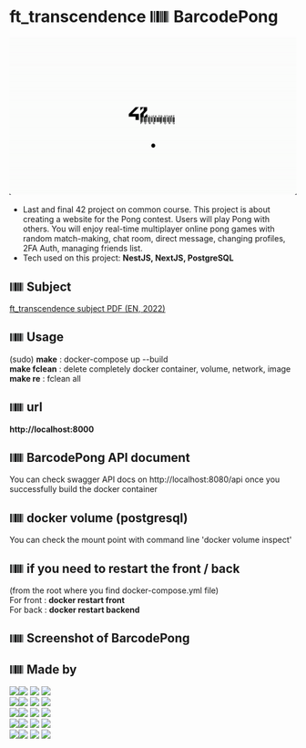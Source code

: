 # ft_transcendence <img src="./image/barcode.png" width="35px" /> BarcodePong

<div align="center">

![TranDoorGit](./image/TranDoorGit.gif)

</div>

- Last and final 42 project on common course. This project is about creating a website for the Pong contest. Users will play Pong with others. You will enjoy real-time multiplayer online pong games with random match-making, chat room, direct message, changing profiles, 2FA Auth, managing friends list.
- Tech used on this project: **NestJS, NextJS, PostgreSQL**

## <img src="./image/barcode.png" width="25px" /> Subject

[ft_transcendence subject PDF (EN, 2022)](https://github.com/keulee/ft_transcendence/blob/main/subject/ftTranscendence.en.subject.pdf)

## <img src="./image/barcode.png" width="25px" /> Usage

(sudo) **make** : docker-compose up --build
<br>
**make fclean** : delete completely docker container, volume, network, image
<br>
**make re** : fclean all

## <img src="./image/barcode.png" width="25px" /> url

**http://localhost:8000**

## <img src="./image/barcode.png" width="25px" /> BarcodePong API document

You can check swagger API docs on http://localhost:8080/api once you successfully build the docker container

## <img src="./image/barcode.png" width="25px" /> docker volume (postgresql)

You can check the mount point with command line 'docker volume inspect'

## <img src="./image/barcode.png" width="25px" /> if you need to restart the front / back

(from the root where you find docker-compose.yml file)
<br>
For front : **docker restart front**
<br>
For back : **docker restart backend**

## <img src="./image/barcode.png" width="25px" /> Screenshot of BarcodePong

## <img src="./image/barcode.png" width="25px" /> Made by

<p>
   <img src="https://emoji.slack-edge.com/T039P7U66/the-federation/cf19b04ff8baa385.png" width="25px"/><img src="https://img.shields.io/badge/cjung--mo(Jungmoo Cheon)-000000?style=for-the-badge&logoColor=white"/> <a href="https://profile.intra.42.fr/users/cjung-mo"><img src="https://img.shields.io/badge/Intra-000000?style=for-the-badge&logo=42&logoColor=white"/></a> <a href="https://github.com/jmcheon"><img src="https://img.shields.io/badge/Github-181717?style=for-the-badge&logo=Github&logoColor=white"/></a>
  <br>
   <img src="https://emoji.slack-edge.com/T039P7U66/the-federation/cf19b04ff8baa385.png" width="25px"/><img src="https://img.shields.io/badge/eyoo(Eunmi Yoo)-000000?style=for-the-badge&logoColor=white"/> <a href="https://profile.intra.42.fr/users/eyoo"><img src="https://img.shields.io/badge/Intra-000000?style=for-the-badge&logo=42&logoColor=white"/></a> <a href="https://github.com/EunmiYoo"><img src="https://img.shields.io/badge/Github-181717?style=for-the-badge&logo=Github&logoColor=white"/></a>
   <br>
   <img src="https://emoji.slack-edge.com/T039P7U66/the-assembly/157ba128c687991d.png" width="25px"/><img src="https://img.shields.io/badge/hyungyoo (Hyungjun Yoo)-000000?style=for-the-badge&logoColor=white"/> <a href="https://profile.intra.42.fr/users/hyungyoo"><img src="https://img.shields.io/badge/Intra-000000?style=for-the-badge&logo=42&logoColor=white"/></a> <a href="https://github.com/hyungyoo"><img src="https://img.shields.io/badge/Github-181717?style=for-the-badge&logo=Github&logoColor=white"/></a>
  <br>
   <img src="https://emoji.slack-edge.com/T039P7U66/the-order/bc19034a94c85e26.png" width="25px"/><img src="https://img.shields.io/badge/seyun (Seokchan Yun)-000000?style=for-the-badge&logoColor=white"/> <a href="https://profile.intra.42.fr/users/seyun"><img src="https://img.shields.io/badge/Intra-000000?style=for-the-badge&logo=42&logoColor=white"/></a> <a href="https://github.com/zeroet"><img src="https://img.shields.io/badge/Github-181717?style=for-the-badge&logo=Github&logoColor=white"/></a>
  <br>
   <img src="https://emoji.slack-edge.com/T039P7U66/the-order/bc19034a94c85e26.png" width="25px"/><img src="https://img.shields.io/badge/keulee (Keungeun Lee)-000000?style=for-the-badge&logoColor=white"/> <a href="https://profile.intra.42.fr/users/keulee"><img src="https://img.shields.io/badge/Intra-000000?style=for-the-badge&logo=42&logoColor=white"/></a> <a href="https://github.com/keulee"><img src="https://img.shields.io/badge/Github-181717?style=for-the-badge&logo=Github&logoColor=white"/></a>
  <br>
</p>
